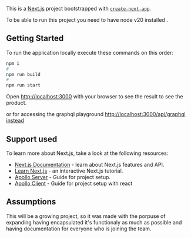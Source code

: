 This is a [Next.js](https://nextjs.org/) project bootstrapped with [`create-next-app`](https://github.com/vercel/next.js/tree/canary/packages/create-next-app).

To be able to run this project you need to have node v20 installed .

## Getting Started

To run the application locally execute these commands on this order:

```bash
npm i
#
npm run build
#
npm run start
```

Open [http://localhost:3000](http://localhost:3000) with your browser to see the result to see the product. 

or for accessing the graphql playground [http://localhost:3000](http://localhost:3000)[/api/graphql instead]([http://localhost:3000](http://localhost:3000))

## Support used

To learn more about Next.js, take a look at the following resources:

- [Next.js Documentation](https://nextjs.org/docs) - learn about Next.js features and API.
- [Learn Next.js](https://nextjs.org/learn) - an interactive Next.js tutorial.
- [Apollo Server](https://www.apollographql.com/docs/apollo-server/) - Guide for project setup.
- [Apollo Client](https://www.apollographql.com/docs/react/) - Guide for project setup with react

## Assumptions

This will be a growing project, so it was made with the porpuse of expanding having encapsulated it's functionaly as much as possible and having documentation for everyone who is joining the team.
